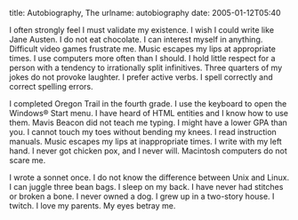 title: Autobiography, The
urlname: autobiography
date: 2005-01-12T05:40

I often strongly feel I must validate my existence. I wish I could write like Jane Austen. I do not eat chocolate. I can
interest myself in anything. Difficult video games frustrate me. Music escapes my lips at appropriate times. I use
computers more often than I should. I hold little respect for a person with a tendency to irrationally split
infinitives. Three quarters of my jokes do not provoke laughter. I prefer active verbs. I spell correctly and correct
spelling errors.

I completed Oregon Trail in the fourth grade. I use the keyboard to open the Windows® Start menu. I have heard of HTML
entities and I know how to use them. Mavis Beacon did not teach me typing. I might have a lower GPA than you. I cannot
touch my toes without bending my knees. I read instruction manuals. Music escapes my lips at inappropriate times. I
write with my left hand. I never got chicken pox, and I never will. Macintosh computers do not scare me.

I wrote a sonnet once. I do not know the difference between Unix and Linux. I can juggle three bean bags. I sleep on my
back. I have never had stitches or broken a bone. I never owned a dog. I grew up in a two-story house. I twitch. I love
my parents. My eyes betray me.

